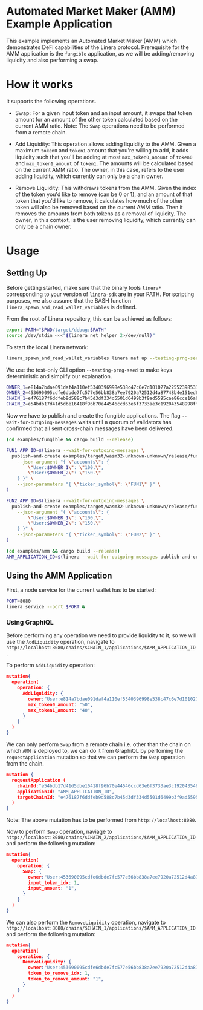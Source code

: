<!-- cargo-rdme start -->

# Automated Market Maker (AMM) Example Application

This example implements an Automated Market Maker (AMM) which demonstrates DeFi capabilities of the
Linera protocol. Prerequisite for the AMM application is the `fungible` application, as we will
be adding/removing liquidity and also performing a swap.

# How it works

It supports the following operations.

- Swap: For a given input token and an input amount, it swaps that token amount for an
amount of the other token calculated based on the current AMM ratio. Note: The `Swap` operations
need to be performed from a remote chain.

- Add Liquidity: This operation allows adding liquidity to the AMM. Given a maximum
`token0` and `token1` amount that you're willing to add, it adds liquidity such that you'll be
adding at most `max_token0_amount` of `token0` and `max_token1_amount` of `token1`. The amounts
will be calculated based on the current AMM ratio. The owner, in this case, refers to the user
adding liquidity, which currently can only be a chain owner.

- Remove Liquidity: This withdraws tokens from the AMM. Given the index of the token you'd
like to remove (can be 0 or 1), and an amount of that token that you'd like to remove, it calculates
how much of the other token will also be removed based on the current AMM ratio. Then it removes
the amounts from both tokens as a removal of liquidity. The owner, in this context, is the user
removing liquidity, which currently can only be a chain owner.

# Usage

## Setting Up

Before getting started, make sure that the binary tools `linera*` corresponding to
your version of `linera-sdk` are in your PATH. For scripting purposes, we also assume
that the BASH function `linera_spawn_and_read_wallet_variables` is defined.

From the root of Linera repository, this can be achieved as follows:

```bash
export PATH="$PWD/target/debug:$PATH"
source /dev/stdin <<<"$(linera net helper 2>/dev/null)"
```

To start the local Linera network:

```bash
linera_spawn_and_read_wallet_variables linera net up --testing-prng-seed 37
```

We use the test-only CLI option `--testing-prng-seed` to make keys deterministic and simplify our
explanation.

```bash
OWNER_1=e814a7bdae091daf4a110ef5340396998e538c47c6e7d101027a225523985316
OWNER_2=453690095cdfe6dbde7fc577e56bb838a7ee7920a72512d4a87748b4e151ed61
CHAIN_1=e476187f6ddfeb9d588c7b45d3df334d5501d6499b3f9ad5595cae86cce16a65
CHAIN_2=e54bdb17d41d5dbe16418f96b70e44546ccd63e6f3733ae3c192043548998ff3
```

Now we have to publish and create the fungible applications. The flag `--wait-for-outgoing-messages` waits until a quorum of validators has confirmed that all sent cross-chain messages have been delivered.

```bash
(cd examples/fungible && cargo build --release)

FUN1_APP_ID=$(linera --wait-for-outgoing-messages \
  publish-and-create examples/target/wasm32-unknown-unknown/release/fungible_{contract,service}.wasm \
    --json-argument "{ \"accounts\": {
        \"User:$OWNER_1\": \"100.\",
        \"User:$OWNER_2\": \"150.\"
    } }" \
    --json-parameters "{ \"ticker_symbol\": \"FUN1\" }" \
)

FUN2_APP_ID=$(linera --wait-for-outgoing-messages \
  publish-and-create examples/target/wasm32-unknown-unknown/release/fungible_{contract,service}.wasm \
    --json-argument "{ \"accounts\": {
        \"User:$OWNER_1\": \"100.\",
        \"User:$OWNER_2\": \"150.\"
    } }" \
    --json-parameters "{ \"ticker_symbol\": \"FUN2\" }" \
)

(cd examples/amm && cargo build --release)
AMM_APPLICATION_ID=$(linera --wait-for-outgoing-messages publish-and-create examples/target/wasm32-unknown-unknown/release/amm_{contract,service}.wasm --json-parameters "{\"tokens\":["\"$FUN1_APP_ID\"","\"$FUN2_APP_ID\""]}")
```

## Using the AMM Application

First, a node service for the current wallet has to be started:

```bash
PORT=8080
linera service --port $PORT &
```

### Using GraphiQL

Before performing any operation we need to provide liquidity to it, so we will use the `AddLiquidity` operation,
navigate to `http://localhost:8080/chains/$CHAIN_1/applications/$AMM_APPLICATION_ID`.

To perform `AddLiquidity` operation:

```json
mutation{
  operation(
    operation: {
      AddLiquidity: {
        owner:"User:e814a7bdae091daf4a110ef5340396998e538c47c6e7d101027a225523985316",
        max_token0_amount: "50",
        max_token1_amount: "40",
      }
    }
  )
}
```

We can only perform `Swap` from a remote chain i.e. other than the chain on which `AMM` is deployed to,
we can do it from GraphiQL by perfoming the `requestApplication` mutation so that we can perform the
`Swap` operation from the chain.

```json
mutation {
  requestApplication (
    chainId:"e54bdb17d41d5dbe16418f96b70e44546ccd63e6f3733ae3c192043548998ff3",
    applicationId: "AMM_APPLICATION_ID",
    targetChainId: "e476187f6ddfeb9d588c7b45d3df334d5501d6499b3f9ad5595cae86cce16a65"
  )
}
```
Note: The above mutation has to be performed from `http://localhost:8080`.

Now to perform `Swap` operation, naviage to `http://localhost:8080/chains/$CHAIN_2/applications/$AMM_APPLICATION_ID` and
perform the following mutation:

```json
mutation{
  operation(
    operation: {
      Swap: {
        owner:"User:453690095cdfe6dbde7fc577e56bb838a7ee7920a72512d4a87748b4e151ed61",
        input_token_idx: 1,
        input_amount: "1",
      }
    }
  )
}
```

We can also perform the `RemoveLiquidity` operation, navigate to `http://localhost:8080/chains/$CHAIN_1/applications/$AMM_APPLICATION_ID` and
perform the following mutation:

```json
mutation{
  operation(
    operation: {
      RemoveLiquidity: {
        owner:"User:453690095cdfe6dbde7fc577e56bb838a7ee7920a72512d4a87748b4e151ed61",
        token_to_remove_idx: 1,
        token_to_remove_amount: "1",
      }
    }
  )
}
```

<!-- cargo-rdme end -->
